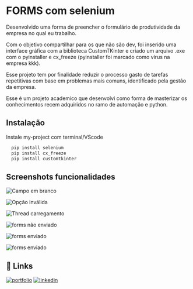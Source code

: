 
# FORMS com selenium

Desenvolvido uma forma de preencher o formulário de produtividade da empresa no qual eu trabalho.

Com o objetivo compartilhar para os que não são dev, foi inserido uma interface gráfica com a biblioteca CustomTKinter e criado um arquivo .exe com o pyinstaller e cx_freeze (pyinstaller foi marcado como vírus na empresa kkk).

Esse projeto tem por finalidade reduzir o processo gasto de tarefas repetitivas com base em problemas mais comuns, identificado pela gestão da empresa.

Esse é um projeto academico que desenvolvi como forma de masterizar os conhecimentos recem adquiridos no ramo de automação e python.




## Instalação

Instale my-project com terminal/VScode

```bash
  pip install selenium
  pip install cx_freeze
  pip install customtkinter
```
    
## Screenshots funcionalidades

![Campo em branco](https://github.com/irlan24/automacoes_WEB/blob/master/aut_display/funcionamento_img/campo_em_branco.png)

![Opção inválida](https://github.com/irlan24/automacoes_WEB/blob/master/aut_display/funcionamento_img/opcao_invalida.png)

![Thread carregamento](https://github.com/irlan24/automacoes_WEB/blob/master/aut_display/funcionamento_img/thread_carregamento.png)

![forms não enviado](https://github.com/irlan24/automacoes_WEB/blob/master/aut_display/funcionamento_img/forms_nao_enviado.png)

![forms enviado](https://github.com/irlan24/automacoes_WEB/blob/master/aut_display/funcionamento_img/forms_enviado.png)

![forms enviado](https://github.com/irlan24/automacoes_WEB/blob/master/aut_display/funcionamento_img/att_nova_coluna.png)


## 🔗 Links
[![portfolio](https://img.shields.io/badge/my_portfolio-000?style=for-the-badge&logo=ko-fi&logoColor=white)](https://github.com/irlan24?tab=repositories)
[![linkedin](https://img.shields.io/badge/linkedin-0A66C2?style=for-the-badge&logo=linkedin&logoColor=white)](https://www.linkedin.com/in/irlan24/)


